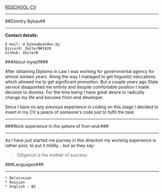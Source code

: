[RSSCHOOL-CV](https://rs.school/)
*******************


##Dzmitry Bykau##
**************


**Contact details:**

    E-mail: d.bykau@yandex.by
    Discord: ZmiterB#1920
    GitHub: ZmiterB

###About myself###

After obtaining Diploma in Law I was working for governmental agency for almost sixteen years. Along the way I managed to get linguistic educations which allowed me to get significant promotion. But a couple years ago State service disapointed me entirily and despite comfortable position I made decision to dismiss. For the time being I have great desire to radically change my life and become front-end developer.

Since I have no any previous experience in coding on this stage I decided to insert in my CV a peace of someone's code just to fulfil the task:  
**********


###Work experience in the sphere of fron-end:###
***********
As I have just started me journey in this direction my working experience is rather poor, to put it mildly... but as they say:
>Diligence is the mother of success.

###Languages###
*********

    * Belarusian
    * Russian
    * English - B2